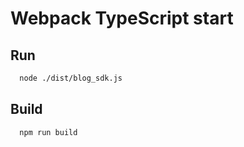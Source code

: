 # Webpack TypeScript start

## Run

```bash
  node ./dist/blog_sdk.js
```

## Build

```bash
  npm run build
```
